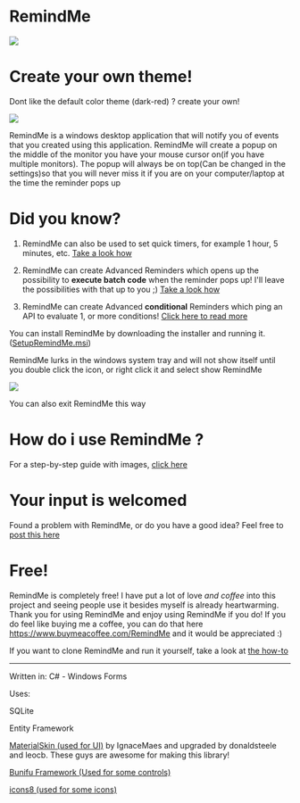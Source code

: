 # RemindMe

![](https://i.imgur.com/9WJtbYV.gif)


# Create your own theme!

Dont like the default color theme (dark-red) ? create your own! 

![](https://i.imgur.com/jwrixtR.png)

RemindMe is a windows desktop application that will notify you of events that you created using this application. RemindMe will create a popup on the middle of the monitor you have your mouse cursor on(if you have multiple monitors). The popup will always be on top(Can be changed in the settings)so that you will never miss it if you are on your computer/laptop at the time the reminder pops up

# Did you know?

1) RemindMe can also be used to set quick timers, for example 1 hour, 5 minutes, etc. [Take a look how](https://github.com/Stefangansevles/RemindMe/blob/master/How%20to:%20Use%20RemindMe.md#did-you-know--timers)

2) RemindMe can create Advanced Reminders which opens up the possibility to **execute batch code** when the reminder pops up! I'll leave the possibilities with that up to you ;) [Take a look how](https://github.com/Stefangansevles/RemindMe/blob/master/How%20to:%20Advanced%20Reminders.md#2-windows-batch-script-code)

3) RemindMe can create Advanced **conditional** Reminders which ping an API to evaluate 1, or more conditions! [Click here to read more](https://github.com/Stefangansevles/RemindMe/blob/master/How%20to:%20Advanced%20Reminders.md#1-api-support)

You can install RemindMe by downloading the installer and running it. ([SetupRemindMe.msi](https://github.com/Stefangansevles/RemindMe/blob/master/SetupRemindMe.msi))

RemindMe lurks in the windows system tray and will not show itself until you double click the icon, or right click it and select show RemindMe


![](https://i.imgur.com/BZv2sSJ.png)

You can also exit RemindMe this way

# How do i use RemindMe ?

For a step-by-step guide with images, [click here](https://github.com/Stefangansevles/RemindMe/blob/master/How%20to%20use%20RemindMe.md)

# Your input is welcomed
Found a problem with RemindMe, or do you have a good idea? Feel free to [post this here](https://github.com/Stefangansevles/RemindMe/issues)

# Free!
RemindMe is completely free! I have put a lot of love *and coffee* into this project and seeing people use it besides myself is already heartwarming. Thank you for using RemindMe and enjoy using RemindMe if you do! If you do feel like buying me a coffee, you can do that here https://www.buymeacoffee.com/RemindMe and it would be appreciated :)

If you want to clone RemindMe and run it yourself, take a look at [the how-to](https://github.com/Stefangansevles/RemindMe/blob/master/How%20to:%20Run%20RemindMe%20locally.md)


--------------------------------------------------------------------------------------------------------------------------------------

Written in: C# - Windows Forms

Uses: 

SQLite

Entity Framework

[MaterialSkin (used for UI)](https://github.com/IgnaceMaes/MaterialSkin) by IgnaceMaes and upgraded by donaldsteele and leocb. These guys are awesome for making this library!

[Bunifu Framework (Used for some controls)](https://bunifuframework.com/)

[icons8 (used for some icons)](https://icons8.com)
